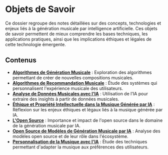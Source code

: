 # Objets de Savoir

Ce dossier regroupe des notes détaillées sur des concepts, technologies et enjeux liés à la génération musicale par intelligence artificielle. Ces objets de savoir permettent de mieux comprendre les bases techniques, les applications pratiques, ainsi que les implications éthiques et légales de cette technologie émergente.

## Contenus

- **[Algorithmes de Génération Musicale](./Algorithmes%20de%20Génération%20Musicale.md)** : Exploration des algorithmes permettant de créer de nouvelles compositions musicales.
- **[Algorithmes de Recommandation Musicale](./Algorithmes%20de%20Recommandation%20Musicale.md)** : Étude des systèmes qui personnalisent l'expérience musicale des utilisateurs.
- **[Analyse de Données Musicales avec l'IA](./Analyse%20de%20Données%20Musicales%20avec%20l'IA.md)** : Utilisation de l'IA pour extraire des insights à partir de données musicales.
- **[Éthique et Propriété Intellectuelle dans la Musique Générée par IA](./Éthique%20et%20Propriété%20Intellectuelle%20dans%20la%20Musique%20Générée%20par%20IA.md)** : Réflexion sur les enjeux éthiques et légaux liés à la musique générée par IA.
- **[L'Open Source](./L'Open%20Source.md)** : Importance et impact de l'open source dans le domaine de la génération musicale par IA.
- **[Open Source de Modèles de Génération Musicale par IA](./Open%20Source%20de%20Modèles%20de%20Génération%20Musicale%20par%20IA.md)** : Analyse des modèles open source et de leur rôle dans l'écosystème.
- **[Personnalisation de la Musique avec l'IA](./Personnalisation%20de%20la%20Musique%20avec%20l'IA.md)** : Étude des techniques permettant d'adapter la musique aux préférences des utilisateurs.

